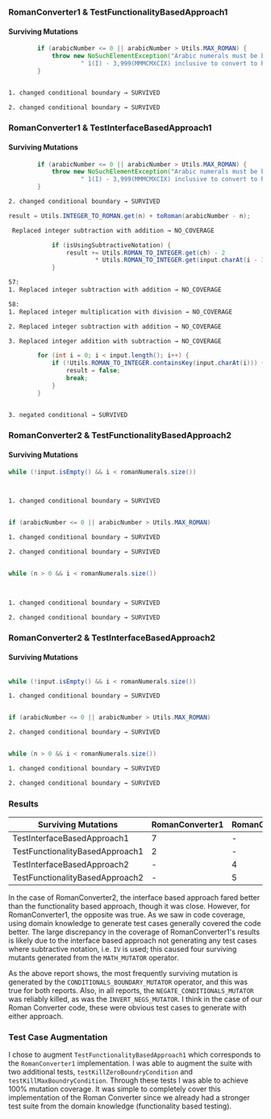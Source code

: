 ### RomanConverter1 & TestFunctionalityBasedApproach1

#### Surviving Mutations

```java
        if (arabicNumber <= 0 || arabicNumber > Utils.MAX_ROMAN) {
            throw new NoSuchElementException("Arabic numerals must be between" +
                    " 1(I) - 3,999(MMMCMXCIX) inclusive to convert to Roman numerals.");
        }

```

```bash

1. changed conditional boundary → SURVIVED

2. changed conditional boundary → SURVIVED

```

### RomanConverter1 & TestInterfaceBasedApproach1

#### Surviving Mutations

```java
        if (arabicNumber <= 0 || arabicNumber > Utils.MAX_ROMAN) {
            throw new NoSuchElementException("Arabic numerals must be between" +
                    " 1(I) - 3,999(MMMCMXCIX) inclusive to convert to Roman numerals.");
        }

```

```bash
2. changed conditional boundary → SURVIVED

```

```java
result = Utils.INTEGER_TO_ROMAN.get(n) + toRoman(arabicNumber - n);

```

```bash
 Replaced integer subtraction with addition → NO_COVERAGE

```

```java
            if (isUsingSubtractiveNotation) {
                result += Utils.ROMAN_TO_INTEGER.get(ch) - 2
                        * Utils.ROMAN_TO_INTEGER.get(input.charAt(i - 1));
            }


```

```bash
57:
1. Replaced integer subtraction with addition → NO_COVERAGE

58:
1. Replaced integer multiplication with division → NO_COVERAGE

2. Replaced integer subtraction with addition → NO_COVERAGE

3. Replaced integer addition with subtraction → NO_COVERAGE

```

```java
        for (int i = 0; i < input.length(); i++) {
            if (!Utils.ROMAN_TO_INTEGER.containsKey(input.charAt(i))) {
                result = false;
                break;
            }
        }

```

```bash

3. negated conditional → SURVIVED

```

### RomanConverter2 & TestFunctionalityBasedApproach2

#### Surviving Mutations

```java
while (!input.isEmpty() && i < romanNumerals.size())
    
```

```bash

1. changed conditional boundary → SURVIVED
```

```java

if (arabicNumber <= 0 || arabicNumber > Utils.MAX_ROMAN)

```

```bash
1. changed conditional boundary → SURVIVED

2. changed conditional boundary → SURVIVED

```

```java

while (n > 0 && i < romanNumerals.size())

```

```bash
 	

1. changed conditional boundary → SURVIVED

2. changed conditional boundary → SURVIVED

```

### RomanConverter2 & TestInterfaceBasedApproach2

#### Surviving Mutations

```java

while (!input.isEmpty() && i < romanNumerals.size())

```

```bash
1. changed conditional boundary → SURVIVED

```

```java

if (arabicNumber <= 0 || arabicNumber > Utils.MAX_ROMAN)

```

```bash
2. changed conditional boundary → SURVIVED

```

```java

while (n > 0 && i < romanNumerals.size())

```

```bash
1. changed conditional boundary → SURVIVED

2. changed conditional boundary → SURVIVED

```

### Results

| Surviving Mutations             | RomanConverter1 | RomanConverter2 |   |   |   |   |   |
|---------------------------------|-----------------|-----------------|---|---|---|---|---|
| TestInterfaceBasedApproach1     | 7               | -               |   |   |   |   |   |
| TestFunctionalityBasedApproach1 | 2               | -               |   |   |   |   |   |
| TestInterfaceBasedApproach2     | -               | 4               |   |   |   |   |   |
| TestFunctionalityBasedApproach2 | -               | 5               |   |   |   |   |   |


In the case of RomanConverter2, the interface based approach fared better than the functionality
based approach, though it was close. However, for RomanConverter1, the opposite was true. As we saw
in code coverage, using domain knowledge to generate test cases generally covered the code better.
The large discrepancy in the coverage of RomanConverter1's results is likely due to the interface
based approach not generating any test cases where subtractive notation, i.e. `IV` is used; this
caused four surviving mutants generated from the `MATH_MUTATOR` operator.

As the above report shows, the most frequently surviving mutation is generated by the
`CONDITIONALS_BOUNDARY_MUTATOR` operator, and this was true for both reports. Also, in all reports,
the `NEGATE_CONDITIONALS_MUTATOR` was reliably killed, as was the `INVERT_NEGS_MUTATOR`. I think
in the case of our Roman Converter code, these were obvious test cases to generate with either
approach.

### Test Case Augmentation

I chose to augment `TestFunctionalityBasedApproach1` which corresponds to the `RomanConverter1`
implementation. I was able to augment the suite with two additional tests, 
`testKillZeroBoundryCondition` and `testKillMaxBoundryCondition`. Through these tests I was able to
achieve 100% mutation coverage. It was simple to completely cover this implementation of 
the Roman Converter since we already had a stronger test suite from the domain knowledge
(functionality based testing).




